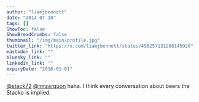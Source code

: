 ```yaml
---
author: "liamjbennett"
date: "2014-07-18"
tags: []
ShowToc: false
ShowBreadCrumbs: false
thumbnail: "/img/main/profile.jpg"
twitter_link: "https://x.com/liamjbennett/status/490257131288145920"
mastodon_link: ""
bluesky_link: ""
linkedin_link: ""
expiryDate: "2016-01-01"
---
```


[@stack72](https://x.com/stack72) [@mrzarquon](https://x.com/mrzarquon) haha. I think every conversation about beers the Stacko is implied.

